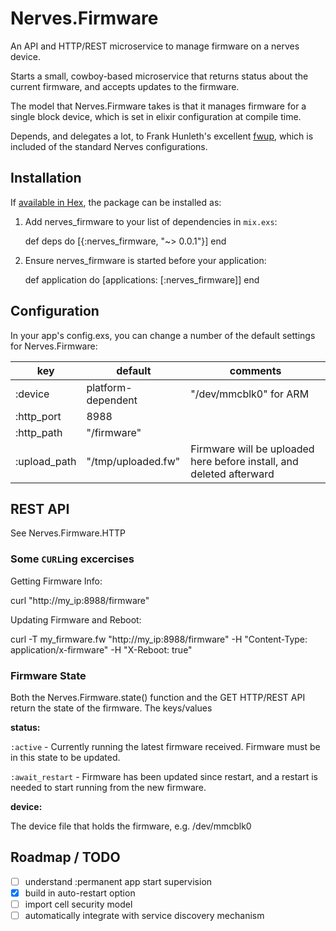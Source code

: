 # Nerves.Firmware

An API and HTTP/REST microservice to manage firmware on a nerves device.

Starts a small, cowboy-based microservice that returns status about the
current firmware, and accepts updates to the firmware.

The model that Nerves.Firmware takes is that it manages firmware for
a single block device, which is set in elixir configuration at compile
time.

Depends, and delegates a lot, to Frank Hunleth's excellent
[fwup](https://github.com/fhunleth/fwup), which is included of the standard
Nerves configurations.

## Installation

If [available in Hex](https://hex.pm/docs/publish), the package can be installed as:

  1. Add nerves_firmware to your list of dependencies in `mix.exs`:

        def deps do
          [{:nerves_firmware, "~> 0.0.1"}]
        end

  2. Ensure nerves_firmware is started before your application:

        def application do
          [applications: [:nerves_firmware]]
        end

## Configuration

In your app's config.exs, you can change a number of the default settings
for Nerves.Firmware:

| key          | default              | comments                            |
|--------------|----------------------|-------------------------------------|
| :device      | platform-dependent   | "/dev/mmcblk0" for ARM              |
| :http_port   | 8988                 |                                     |
| :http_path   | "/firmware"          |                                     |
| :upload_path | "/tmp/uploaded.fw"   | Firmware will be uploaded here before install, and deleted afterward |

## REST API

See Nerves.Firmware.HTTP

### Some `CURL`ing excercises

Getting Firmware Info:

  curl "http://my_ip:8988/firmware"

Updating Firmware and Reboot:

  curl -T my_firmware.fw "http://my_ip:8988/firmware" -H "Content-Type: application/x-firmware" -H "X-Reboot: true"

### Firmware State

Both the Nerves.Firmware.state() function and the GET HTTP/REST API return
the state of the firmware.  The keys/values

__status:__

`:active` - Currently running the latest firmware received.  Firmware
must be in this state to be updated.

`:await_restart` - Firmware has been updated since restart, and a restart is
needed to start running from the new firmware.

__device:__

The device file that holds the firmware, e.g. /dev/mmcblk0

## Roadmap / TODO

- [ ] understand :permanent app start supervision
- [x] build in auto-restart option
- [ ] import cell security model
- [ ] automatically integrate with service discovery mechanism
